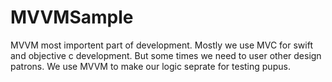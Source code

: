 # MVVMSample
MVVM most importent part of development. Mostly we use MVC for swift and objective c development. But some times we need to user other design patrons. We use MVVM to make our logic seprate for testing pupus.
